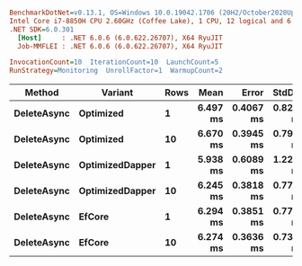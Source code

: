 ``` ini

BenchmarkDotNet=v0.13.1, OS=Windows 10.0.19042.1706 (20H2/October2020Update)
Intel Core i7-8850H CPU 2.60GHz (Coffee Lake), 1 CPU, 12 logical and 6 physical cores
.NET SDK=6.0.301
  [Host]     : .NET 6.0.6 (6.0.622.26707), X64 RyuJIT
  Job-MMFLEI : .NET 6.0.6 (6.0.622.26707), X64 RyuJIT

InvocationCount=10  IterationCount=10  LaunchCount=5  
RunStrategy=Monitoring  UnrollFactor=1  WarmupCount=2  

```
|      Method |         Variant | Rows |     Mean |     Error |    StdDev |      Min |       Max |   Median |
|------------ |---------------- |----- |---------:|----------:|----------:|---------:|----------:|---------:|
| **DeleteAsync** |       **Optimized** |    **1** | **6.497 ms** | **0.4067 ms** | **0.8215 ms** | **5.254 ms** |  **9.492 ms** | **6.352 ms** |
| **DeleteAsync** |       **Optimized** |   **10** | **6.670 ms** | **0.3945 ms** | **0.7969 ms** | **5.014 ms** |  **8.650 ms** | **6.593 ms** |
| **DeleteAsync** | **OptimizedDapper** |    **1** | **5.938 ms** | **0.6089 ms** | **1.2299 ms** | **4.386 ms** | **12.840 ms** | **5.840 ms** |
| **DeleteAsync** | **OptimizedDapper** |   **10** | **6.245 ms** | **0.3818 ms** | **0.7713 ms** | **4.684 ms** |  **9.310 ms** | **6.077 ms** |
| **DeleteAsync** |          **EfCore** |    **1** | **6.294 ms** | **0.3851 ms** | **0.7779 ms** | **5.189 ms** |  **8.342 ms** | **6.044 ms** |
| **DeleteAsync** |          **EfCore** |   **10** | **6.274 ms** | **0.3636 ms** | **0.7345 ms** | **5.194 ms** |  **8.784 ms** | **6.226 ms** |
